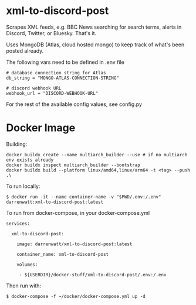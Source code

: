 xml-to-discord-post
===

Scrapes XML feeds, e.g. BBC News searching for search terms, alerts in Discord, Twitter, or Bluesky. That's it.

Uses MongoDB (Atlas, cloud hosted mongo) to keep track of what's been posted already.

The following vars need to be defined in .env file
```
# database connection string for Atlas
db_string = "MONGO-ATLAS-CONNECTION-STRING"

# discord webhook URL
webhook_url = "DISCORD-WEBHOOK-URL"
```
For the rest of the available config values, see config.py


Docker Image
====

Building:
```
docker buildx create --name multiarch_builder --use # if no multiarch env exists already
docker buildx inspect multiarch_builder --bootstrap
docker buildx build --platform linux/amd64,linux/arm64 -t <tag> --push .\
```

To run locally:
```
$ docker run -it --name container-name -v "$PWD/.env:/.env" darrenwatt:xml-to-discord-post:latest
```
To run from docker-compose, in your docker-compose.yml
```
services:

  xml-to-discord-post:

    image: darrenwatt/xml-to-discord-post:latest

    container_name: xml-to-discord-post

    volumes:

     - ${USERDIR}/docker-stuff/xml-to-discord-post/.env:/.env

```


Then run with:
```
$ docker-compose -f ~/docker/docker-compose.yml up -d
```


